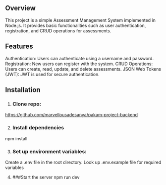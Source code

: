 ## Overview
This project is a simple Assessment Management System implemented in Node.js. It provides basic functionalities such as user authentication, registration, and CRUD operations for assessments.

## Features
Authentication: Users can authenticate using a username and password.
Registration: New users can register with the system.
CRUD Operations: Users can create, read, update, and delete assessments.
JSON Web Tokens (JWT): JWT is used for secure authentication.

## Installation
1. ### Clone repo:
  https://github.com/marvellousadesanya/pakam-project-backend

2. ### Install dependencies
  npm install

3. ### Set up environment variables:
  Create a .env file in the root directory.
  Look up .env.example file for required variables

4. ###Start the server
   npm run dev
